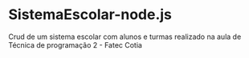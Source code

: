 # SistemaEscolar-node.js
Crud de um sistema escolar com alunos e turmas realizado na aula de Técnica de programação 2 - Fatec Cotia
